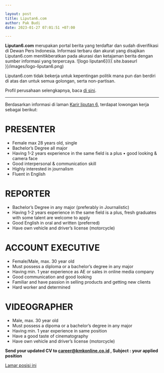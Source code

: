 ```yaml
---

layout: post
title: Liputan6.com
author: Pak Budi
date: 2023-01-27 07:01:51 +07:00

---
```


**Liputan6.com** merupakan portal berita yang terdaftar dan sudah diverifikasi di Dewan Pers Indonesia. Informasi terbaru dan akurat yang disajikan Liputan6.com menitikberatkan pada akurasi dan ketajaman berita dengan sumber informasi yang terpercaya.
![logo liputan6]({{ site.baseurl }}/images/logo-liputan6.png)

Liputan6.com tidak bekerja untuk kepentingan politik mana pun dan berdiri di atas dan untuk semua golongan, serta non-partisan.

Profil perusahaan selengkapnya, baca [di sini](https://www.liputan6.com/info/tentang-kami).

---

Berdasarkan informasi di laman [Karir liputan 6](https://www.liputan6.com/info/karir), terdapat lowongan kerja sebagai berikut:

# PRESENTER

- Female max 28 years old, single
- Bachelor’s Degree all major
- Having 1-2 years experience in the same field is a plus • good looking & camera face
- Good interpersonal & communication skill
- Highly interested in journalism
- Fluent in English

# REPORTER

- Bachelor’s Degree in any major (preferably in Journalistic)
- Having 1-2 years experience in the same field is a plus, fresh graduates with some talent are welcome to apply
- Good English in oral and written (preferred)
- Have own vehicle and driver’s license (motorcycle)

# ACCOUNT EXECUTIVE

- Female/Male, max. 30 year old
- Must possess a diploma or a bachelor’s degree in any major
- Having min. 1 year experience as AE or sales in online media company
- Good communication and good looking
- Familiar and have passion in selling products and getting new clients
- Hard worker and determined

# VIDEOGRAPHER

- Male, max. 30 year old
- Must possess a dipoma or a bachelor’s degree in any major
- Having min. 1 year experience in same position
- Have a good taste of cinematography
- Have own vehicle and driver’s license (motorcycle)

**Send your updated CV to career@kmkonline.co.id , Subject : your applied position**

<div class="apply"><a href="mailto:career@kmkonline.co.id?subject=your-applied-position">Lamar posisi ini</a></div>
